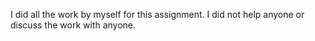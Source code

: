 I did all the work by myself for this assignment. I did not help anyone or discuss the work with anyone.
